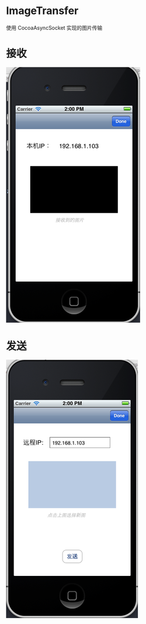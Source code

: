 ImageTransfer
=============

使用 CocoaAsyncSocket 实现的图片传输

接收  
=============
![接收](./Receiving.png)

发送  
=============
![发送](./Sending.png)